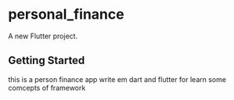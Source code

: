 # personal_finance

A new Flutter project.

## Getting Started

this is a person finance app write em dart and flutter for learn some comcepts of framework
